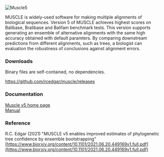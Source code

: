 ![Muscle5](http://drive5.com/images/muscle5_header.jpg)

MUSCLE is widely-used software for making multiple alignments of biological sequences. Version 5 of MUSCLE achieves highest scores on Balibase, Bralibase and Balifam benchmark tests. This version supports generating an ensemble of alternative alignments with the same high accuracy obtained with default paramters. By comparing downstream predictions from different alignments, such as trees, a biologist can evaluation the robustness of conclusions against alignment errors.

### Downloads

Binary files are self-contained, no dependencies.

https://github.com/rcedgar/muscle/releases

### Documentation

[Muscle v5 home page](https://drive5.com/muscle5)   
[Manual](https://drive5.com/muscle5/manual)   


### Reference
R.C. Edgar (2021) "MUSCLE v5 enables improved estimates of phylogenetic tree confidence by ensemble bootstrapping"    
[https://www.biorxiv.org/content/10.1101/2021.06.20.449169v1.full.pdf](https://www.biorxiv.org/content/10.1101/2021.06.20.449169v1.full.pdf)
